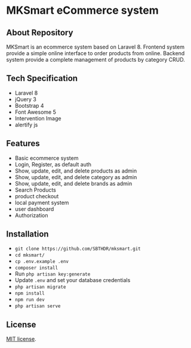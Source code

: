 # MKSmart eCommerce system

## About Repository

MKSmart is an ecommerce system based on Laravel 8.
Frontend system provide a simple online interface to order products from online.
Backend system provide a complete management of products by category CRUD.

## Tech Specification

- Laravel 8
- jQuery 3
- Bootstrap 4
- Font Awesome 5
- Intervention Image
- alertify js

## Features

- Basic ecommerce system
- Login, Register, as default auth
- Show, update, edit, and delete products as admin
- Show, update, edit, and delete category as admin
- Show, update, edit, and delete brands as admin
- Search Products
- product checkout
- local payment system
- user dashboard
- Authorization

## Installation

- `git clone https://github.com/SBTHDR/mksmart.git`
- `cd mksmart/`
- `cp .env.example .env`
- `composer install`
- Run `php artisan key:generate`
- Update `.env` and set your database credentials
- `php artisan migrate`
- `npm install`
- `npm run dev`
- `php artisan serve`

## License

[MIT license](https://opensource.org/licenses/MIT).
